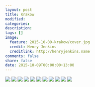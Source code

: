 ```yaml
---
layout: post
title: Krakow
modified:
categories: 
description:
tags: []
image:
  feature: 2015-10-09-krakow/cover.jpg
  credit: Henry Jenkins
  creditlink: http://henryjenkins.name
comments: false
share: false
date: 2015-10-09T00:00:00+13:00
---
```


<img src="/images/2015-10-09-krakow/IMG_20151005_180310_640px.jpg">

<img src="/images/2015-10-09-krakow/IMG_20151006_113557_640px.jpg">

<img src="/images/2015-10-09-krakow/IMG_20151006_114255_640px.jpg">

<img src="/images/2015-10-09-krakow/IMG_20151006_124007_640px.jpg">

<img src="/images/2015-10-09-krakow/IMG_20151006_124223_640px.jpg">

<img src="/images/2015-10-09-krakow/IMG_20151007_112539_640px.jpg">

<img src="/images/2015-10-09-krakow/IMG_20151007_194725_640px.jpg">

<img src="/images/2015-10-09-krakow/IMG_20151008_171315_640px.jpg">

<img src="/images/2015-10-09-krakow/IMG_20151009_182026_640px.jpg">

<img src="/images/2015-10-09-krakow/IMG_20151009_193311_640px.jpg">

<img src="/images/2015-10-09-krakow IMG_20151010_173057_640px.jpg">
